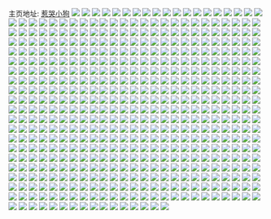 主页地址: [惹哭小狗](https://weibo.com/u/1765394812) 
![](https://wx4.sinaimg.cn/mw2000/6939c97cly1h9pojm6chdj21kp16i4lb.jpg) 
![](https://wx4.sinaimg.cn/mw2000/6939c97cly1h9pojlsbp5j22801o0qv5.jpg) 
![](https://wx4.sinaimg.cn/mw2000/6939c97cly1h9pojnxausj220z2pbkjm.jpg) 
![](https://wx4.sinaimg.cn/mw2000/6939c97cly1h9nv47kwgpj228e1hk4qp.jpg) 
![](https://wx4.sinaimg.cn/mw2000/6939c97cly1h9nv48u8qwj22dc35s7wj.jpg) 
![](https://wx4.sinaimg.cn/mw2000/6939c97cly1h9ncskf5d5j20go09e0ui.jpg) 
![](https://wx4.sinaimg.cn/mw2000/6939c97cly1h9n61cmwaaj20zn0kaq6p.jpg) 
![](https://wx4.sinaimg.cn/mw2000/6939c97cly1h9n61cd460j20zn15uwmi.jpg) 
![](https://wx4.sinaimg.cn/mw2000/6939c97cly1h9kifhl18xj229s312hdv.jpg) 
![](https://wx4.sinaimg.cn/mw2000/6939c97cly1h9kijxf1t7j22c0340e86.jpg) 
![](https://wx4.sinaimg.cn/mw2000/6939c97cly1h9kifgcfgaj21t22ernpe.jpg) 
![](https://wx4.sinaimg.cn/mw2000/6939c97cly1h9kifmoci5j22ah31zb2a.jpg) 
![](https://wx4.sinaimg.cn/mw2000/6939c97cly1h9kii2cx5bj22c03404qt.jpg) 
![](https://wx4.sinaimg.cn/mw2000/6939c97cly1h9kiib9j55j22c03404qs.jpg) 
![](https://wx4.sinaimg.cn/mw2000/6939c97cly1h9kifp2992j22dc35skjm.jpg) 
![](https://wx4.sinaimg.cn/mw2000/6939c97cly1h9kifkqopvj226o2wwu0y.jpg) 
![](https://wx4.sinaimg.cn/mw2000/6939c97cly1h9kifqe777j22dc35sx6r.jpg) 
![](https://wx4.sinaimg.cn/mw2000/6939c97cly1h9kift0w6tj22bw33wnpe.jpg) 
![](https://wx4.sinaimg.cn/mw2000/6939c97cly1h9kiffcllgj22dc35sqv6.jpg) 
![](https://wx4.sinaimg.cn/mw2000/6939c97cly1h9kifjfkuzj229930dx6r.jpg) 
![](https://wx4.sinaimg.cn/mw2000/6939c97cly1h9kii6eu7zj22c0340qv7.jpg) 
![](https://wx4.sinaimg.cn/mw2000/6939c97cly1h9kifi8wiyj21xz2lbkjl.jpg) 
![](https://wx4.sinaimg.cn/mw2000/6939c97cly1h9kifrwotjj22bg33ax6r.jpg) 
![](https://wx4.sinaimg.cn/mw2000/6939c97cly1h9kifo5plbj22c03407wi.jpg) 
![](https://wx4.sinaimg.cn/mw2000/6939c97cly1h9kii7g9tej22aw2awu0y.jpg) 
![](https://wx4.sinaimg.cn/mw2000/6939c97cly1h9kihz49rpj22362s8u0z.jpg) 
![](https://wx4.sinaimg.cn/mw2000/6939c97cly1h9juq4yvu3j20zn13946y.jpg) 
![](https://wx4.sinaimg.cn/mw2000/6939c97cly1h9jnvucqgij20zn17tn5a.jpg) 
![](https://wx4.sinaimg.cn/mw2000/6939c97cly1h9fbxzshd6j22222qrqv6.jpg) 
![](https://wx4.sinaimg.cn/mw2000/6939c97cly1h9fbxkfh0oj21r92e3kjl.jpg) 
![](https://wx4.sinaimg.cn/mw2000/6939c97cly1h9fbxojk9aj21xo2kwu0z.jpg) 
![](https://wx4.sinaimg.cn/mw2000/6939c97cly1h9fbxmh75kj223u2t4qv6.jpg) 
![](https://wx4.sinaimg.cn/mw2000/6939c97cly1h9fbxw3snhj22772xlx6q.jpg) 
![](https://wx4.sinaimg.cn/mw2000/6939c97cly1h9fbxqkby7j229n30v4qs.jpg) 
![](https://wx4.sinaimg.cn/mw2000/6939c97cly1h9fbxthhbtj225o2vk7wk.jpg) 
![](https://wx4.sinaimg.cn/mw2000/6939c97cly1h9fbxux922j2292303e83.jpg) 
![](https://wx4.sinaimg.cn/mw2000/6939c97cly1h9fbxxy2wrj229c30fu0z.jpg) 
![](https://wx4.sinaimg.cn/mw2000/6939c97cly1h9kfk2hwz3j20zo256b2a.jpg) 
![](https://wx4.sinaimg.cn/mw2000/6939c97cly1h9kfk3luf9j20zo256e81.jpg) 
![](https://wx4.sinaimg.cn/mw2000/6939c97cly1h9kfk56wwij20zo2561ky.jpg) 
![](https://wx4.sinaimg.cn/mw2000/6939c97cly1h9kfk5ohczj20zo256aw4.jpg) 
![](https://wx4.sinaimg.cn/mw2000/6939c97cly1h9kfk6xyusj20zo2567ry.jpg) 
![](https://wx4.sinaimg.cn/mw2000/6939c97cly1h9kfk6be3gj20zo2561hf.jpg) 
![](https://wx4.sinaimg.cn/mw2000/6939c97cly1h9kfk7r9ekj20zo2564k4.jpg) 
![](https://wx4.sinaimg.cn/mw2000/6939c97cly1h9kfk954u6j20zo2564l6.jpg) 
![](https://wx4.sinaimg.cn/mw2000/6939c97cly1h9kfkgfx2ij20zo256tsw.jpg) 
![](https://wx4.sinaimg.cn/mw2000/6939c97cly1h9kfkagsgaj20zo256hdt.jpg) 
![](https://wx4.sinaimg.cn/mw2000/6939c97cly1h9kfk106wpj20zo256npd.jpg) 
![](https://wx4.sinaimg.cn/mw2000/6939c97cly1h9kfkc66emj20zo256kjl.jpg) 
![](https://wx4.sinaimg.cn/mw2000/6939c97cly1h9cbj7vvgsj21ht1zrhdt.jpg) 
![](https://wx4.sinaimg.cn/mw2000/6939c97cly1h9cbj6lldgj20ze0qkq92.jpg) 
![](https://wx4.sinaimg.cn/mw2000/6939c97cly1h9cbj6y024j21a00yik5d.jpg) 
![](https://wx4.sinaimg.cn/mw2000/6939c97cly1h9cbjapu5bj20zo2564qp.jpg) 
![](https://wx4.sinaimg.cn/mw2000/6939c97cly1h9bf94w6dhj20zo256e81.jpg) 
![](https://wx4.sinaimg.cn/mw2000/6939c97cly1h9b9sv3b07j20zn0v2agd.jpg) 
![](https://wx4.sinaimg.cn/mw2000/6939c97cly1h99f7tcgqsj20rp13k0yr.jpg) 
![](https://wx4.sinaimg.cn/mw2000/6939c97cly1h99dhxnpssj222q343npd.jpg) 
![](https://wx4.sinaimg.cn/mw2000/6939c97cly1h99di002szj221i32cnpd.jpg) 
![](https://wx4.sinaimg.cn/mw2000/6939c97cly1h99dhys6r8j222v34bqv5.jpg) 
![](https://wx4.sinaimg.cn/mw2000/6939c97cly1h99dhv9ztjj223q35lu0x.jpg) 
![](https://wx4.sinaimg.cn/mw2000/6939c97cly1h99dhpg8ktj222w34cqv5.jpg) 
![](https://wx4.sinaimg.cn/mw2000/6939c97cly1h99di5pv4pj223q35lnpe.jpg) 
![](https://wx4.sinaimg.cn/mw2000/6939c97cly1h99dhqwpv0j223834uqv5.jpg) 
![](https://wx4.sinaimg.cn/mw2000/6939c97cly1h99dib5uwrj223834ue82.jpg) 
![](https://wx4.sinaimg.cn/mw2000/6939c97cly1h99di1621dj220t318qv5.jpg) 
![](https://wx4.sinaimg.cn/mw2000/6939c97cly1h97j4egdkbj20zo2564qq.jpg) 
![](https://wx4.sinaimg.cn/mw2000/6939c97cly1h960gw9phsj221c2ps4qr.jpg) 
![](https://wx4.sinaimg.cn/mw2000/6939c97cly1h95kda0xt9j21400u011m.jpg) 
![](https://wx4.sinaimg.cn/mw2000/6939c97cly1h8xykprc7nj22c02c0u0x.jpg) 
![](https://wx4.sinaimg.cn/mw2000/6939c97cgy1h8xbnkmg1hj218a0x74cr.jpg) 
![](https://wx4.sinaimg.cn/mw2000/6939c97cgy1h8xbnja8xvj219r0ydaou.jpg) 
![](https://wx4.sinaimg.cn/mw2000/6939c97cgy1h8xbni5pahj22c0340x6r.jpg) 
![](https://wx4.sinaimg.cn/mw2000/6939c97cgy1h8xbmze4scj232g2au4qs.jpg) 
![](https://wx4.sinaimg.cn/mw2000/6939c97cly1h8xbuf2nqtj21mw26iu0x.jpg) 
![](https://wx4.sinaimg.cn/mw2000/6939c97cgy1h8xbnspvyuj22xj1ncu0x.jpg) 
![](https://wx4.sinaimg.cn/mw2000/6939c97cgy1h8xbnbrow1j22842ythdw.jpg) 
![](https://wx4.sinaimg.cn/mw2000/6939c97cgy1h8xbn4nlxpj22t923ynpf.jpg) 
![](https://wx4.sinaimg.cn/mw2000/6939c97cly1h8xc4hho9mj20zn11kq9m.jpg) 
![](https://wx4.sinaimg.cn/mw2000/6939c97cly1h8wfaka0zij20zn0mz40f.jpg) 
![](https://wx4.sinaimg.cn/mw2000/6939c97cgy1h8u46oo5auj20zn1fpgtm.jpg) 
![](https://wx4.sinaimg.cn/mw2000/6939c97cgy1h8u46ps1v9j20zn1pb149.jpg) 
![](https://wx4.sinaimg.cn/mw2000/6939c97cgy1h8u46nqt8ej20zn1mh49c.jpg) 
![](https://wx4.sinaimg.cn/mw2000/6939c97cly1h8rm0794pjj20v80pm444.jpg) 
![](https://wx4.sinaimg.cn/mw2000/6939c97cly1h8qu8s73mxj22a831ob2c.jpg) 
![](https://wx4.sinaimg.cn/mw2000/6939c97cly1h8qu8jbzorj216n1kw4qp.jpg) 
![](https://wx4.sinaimg.cn/mw2000/6939c97cly1h8qu8i1tjyj228b2z2u0z.jpg) 
![](https://wx4.sinaimg.cn/mw2000/6939c97cly1h8qu8k60lsj215j1jd1kx.jpg) 
![](https://wx4.sinaimg.cn/mw2000/6939c97cly1h8qu8ndzoyj229h30nx6q.jpg) 
![](https://wx4.sinaimg.cn/mw2000/6939c97cly1h8qu8ld7nqj216o1kwu0x.jpg) 
![](https://wx4.sinaimg.cn/mw2000/6939c97cly1h8qu8pe3ojj223y2tau0z.jpg) 
![](https://wx4.sinaimg.cn/mw2000/6939c97cly1h8qu8woq1sj21381ga7wh.jpg) 
![](https://wx4.sinaimg.cn/mw2000/6939c97cly1h8qu8vg546j22362s9u0y.jpg) 
![](https://wx4.sinaimg.cn/mw2000/6939c97cly1h8qqgkuxr0j22560zo1kx.jpg) 
![](https://wx4.sinaimg.cn/mw2000/6939c97cly1h8o0by0r41j20zo256qui.jpg) 
![](https://wx4.sinaimg.cn/mw2000/6939c97cly1h8mcohntuuj20qs0k3wj8.jpg) 
![](https://wx4.sinaimg.cn/mw2000/6939c97cly1h8mcosel1fj22031i27wh.jpg) 
![](https://wx4.sinaimg.cn/mw2000/6939c97cly1h8md9tsb1dj225n25n7wh.jpg) 
![](https://wx4.sinaimg.cn/mw2000/6939c97cly1h8mcolxonyj22801o01ky.jpg) 
![](https://wx4.sinaimg.cn/mw2000/6939c97cly1h8mcvpuqnfj222z2rz4qr.jpg) 
![](https://wx4.sinaimg.cn/mw2000/6939c97cly1h8mcq08ampj20zn0t47c3.jpg) 
![](https://wx4.sinaimg.cn/mw2000/6939c97cly1h8lxg5m9dmj20zn0jm78o.jpg) 
![](https://wx4.sinaimg.cn/mw2000/6939c97cly1h8k2i63ug9j22c0340e84.jpg) 
![](https://wx4.sinaimg.cn/mw2000/6939c97cly1h8hm8h467yj2297309x6r.jpg) 
![](https://wx4.sinaimg.cn/mw2000/6939c97cly1h8hm8i7v8tj20e80iy79a.jpg) 
![](https://wx4.sinaimg.cn/mw2000/6939c97cly1h8e6o4l9mfj20u30u3dlv.jpg) 
![](https://wx4.sinaimg.cn/mw2000/6939c97cly1h8c0f4d8ftj22801o04qq.jpg) 
![](https://wx4.sinaimg.cn/mw2000/6939c97cly1h8c0f2dvygj227m27mhdt.jpg) 
![](https://wx4.sinaimg.cn/mw2000/6939c97cly1h8c0f5x58tj22c02c0npe.jpg) 
![](https://wx4.sinaimg.cn/mw2000/6939c97cly1h8c0f7crm9j221m2q6npf.jpg) 
![](https://wx4.sinaimg.cn/mw2000/6939c97cly1h89ed7jg4bj22bk33gnpf.jpg) 
![](https://wx4.sinaimg.cn/mw2000/6939c97cly1h89ecxp6x7j23332bb7wj.jpg) 
![](https://wx4.sinaimg.cn/mw2000/6939c97cly1h89ecubo3wj21yw2mlqv5.jpg) 
![](https://wx4.sinaimg.cn/mw2000/6939c97cly1h89ecvt700j22b732xkjn.jpg) 
![](https://wx4.sinaimg.cn/mw2000/6939c97cly1h89ed4303tj22a631l1l1.jpg) 
![](https://wx4.sinaimg.cn/mw2000/6939c97cly1h89eczn5qlj22ah31zhdu.jpg) 
![](https://wx4.sinaimg.cn/mw2000/6939c97cly1h89edaau5ej22bt33r1ky.jpg) 
![](https://wx4.sinaimg.cn/mw2000/6939c97cly1h89ed5daanj22a531jb29.jpg) 
![](https://wx4.sinaimg.cn/mw2000/6939c97cly1h89ed1nk0rj22ao32bnpe.jpg) 
![](https://wx4.sinaimg.cn/mw2000/6939c97cly1h89edfbq19j232a2ap4qs.jpg) 
![](https://wx4.sinaimg.cn/mw2000/6939c97cly1h89edd99nkj227x2ylu0x.jpg) 
![](https://wx4.sinaimg.cn/mw2000/6939c97cly1h89ed91a46j229m30ukjm.jpg) 
![](https://wx4.sinaimg.cn/mw2000/6939c97cly1h895pvi5dbj20yi22otnc.jpg) 
![](https://wx4.sinaimg.cn/mw2000/6939c97cly1h88azqs3ghj20zn14kwq7.jpg) 
![](https://wx4.sinaimg.cn/mw2000/6939c97cly1h86p71x7mqj22zr28t4qr.jpg) 
![](https://wx4.sinaimg.cn/mw2000/6939c97cly1h86p79qro6j22bt33q4qr.jpg) 
![](https://wx4.sinaimg.cn/mw2000/6939c97cly1h86p81ca3aj22kg1xf7wi.jpg) 
![](https://wx4.sinaimg.cn/mw2000/6939c97cly1h86p7te7yij233s2buu0x.jpg) 
![](https://wx4.sinaimg.cn/mw2000/6939c97cly1h86p7pwimjj230c299u0y.jpg) 
![](https://wx4.sinaimg.cn/mw2000/6939c97cly1h86p6uozjfj233z2bzu0x.jpg) 
![](https://wx4.sinaimg.cn/mw2000/6939c97cly1h86p7l7blgj22642w6kjm.jpg) 
![](https://wx4.sinaimg.cn/mw2000/6939c97cly1h86p7xhslqj22x926xqv6.jpg) 
![](https://wx4.sinaimg.cn/mw2000/6939c97cly1h86p7fnew8j22bj33ehdu.jpg) 
![](https://wx4.sinaimg.cn/mw2000/6939c97cly1h860sb89wdj20zo256hdt.jpg) 
![](https://wx4.sinaimg.cn/mw2000/6939c97cly1h84tr51hc6j20zo256x6p.jpg) 
![](https://wx4.sinaimg.cn/mw2000/6939c97cly1h82qs262yxj20zn116ajf.jpg) 
![](https://wx4.sinaimg.cn/mw2000/6939c97cly1h7zuwrt1rvj20qm0zhwuu.jpg) 
![](https://wx4.sinaimg.cn/mw2000/6939c97cly1h7y17tqjt5j222e33m4pl.jpg) 
![](https://wx4.sinaimg.cn/mw2000/6939c97cly1h7y17ww6u0j22801o01ky.jpg) 
![](https://wx4.sinaimg.cn/mw2000/6939c97cly1h7xu4llqe9j20go0metbm.jpg) 
![](https://wx4.sinaimg.cn/mw2000/6939c97cly1h7wr6ng0doj221a21a4qq.jpg) 
![](https://wx4.sinaimg.cn/mw2000/6939c97cly1h7vrt7rr5sj21i6208e81.jpg) 
![](https://wx4.sinaimg.cn/mw2000/6939c97cly1h7upmox6j1j22c03401ky.jpg) 
![](https://wx4.sinaimg.cn/mw2000/6939c97cly1h7upms4oh9j22bc334npe.jpg) 
![](https://wx4.sinaimg.cn/mw2000/6939c97cly1h7upmg6rvrj22c0340u0x.jpg) 
![](https://wx4.sinaimg.cn/mw2000/6939c97cly1h7upmmsvvpj22c03401ky.jpg) 
![](https://wx4.sinaimg.cn/mw2000/6939c97cly1h7upmjis0lj22c0340npe.jpg) 
![](https://wx4.sinaimg.cn/mw2000/6939c97cly1h7pxtimlmcj22911osb29.jpg) 
![](https://wx4.sinaimg.cn/mw2000/6939c97cly1h7pxsa8vkqj226t2x44qq.jpg) 
![](https://wx4.sinaimg.cn/mw2000/6939c97cly1h7pxtt9o9dj22262qw4qr.jpg) 
![](https://wx4.sinaimg.cn/mw2000/6939c97cly1h7pxs6h4i2j226l2wskjm.jpg) 
![](https://wx4.sinaimg.cn/mw2000/6939c97cly1h7pxs8d0y7j22bo33kkjn.jpg) 
![](https://wx4.sinaimg.cn/mw2000/6939c97cly1h7pxsbi2kmj22742xhqv6.jpg) 
![](https://wx4.sinaimg.cn/mw2000/6939c97cly1h7pxsd9i6hj228c2z41l0.jpg) 
![](https://wx4.sinaimg.cn/mw2000/6939c97cly1h7pxs50h93j22842ytqv6.jpg) 
![](https://wx4.sinaimg.cn/mw2000/6939c97cly1h7pxtjqlimj22b51qdhdt.jpg) 
![](https://wx4.sinaimg.cn/mw2000/6939c97cly1h7pxtnylskj232k2axkjm.jpg) 
![](https://wx4.sinaimg.cn/mw2000/6939c97cly1h7pxtmmh2ij22an1pzkjl.jpg) 
![](https://wx4.sinaimg.cn/mw2000/6939c97cly1h7pxtlfc8rj22yv285hdv.jpg) 
![](https://wx4.sinaimg.cn/mw2000/6939c97cly1h7pxtr2l0bj22yu281qv7.jpg) 
![](https://wx4.sinaimg.cn/mw2000/6939c97cly1h7pske92lfj20up0giq69.jpg) 
![](https://wx4.sinaimg.cn/mw2000/6939c97cly1h7pryswtd8j22b22b2u0x.jpg) 
![](https://wx4.sinaimg.cn/mw2000/6939c97cly1h7ps1emcyuj229r29re82.jpg) 
![](https://wx4.sinaimg.cn/mw2000/6939c97cly1h7pryq3z70j225o25o1ky.jpg) 
![](https://wx4.sinaimg.cn/mw2000/6939c97cly1h7ps1ajs0zj225c25cnpd.jpg) 
![](https://wx4.sinaimg.cn/mw2000/6939c97cly1h7oo71tdvrj225j2veqv6.jpg) 
![](https://wx4.sinaimg.cn/mw2000/6939c97cly1h7oo62q1n6j22dc35skjn.jpg) 
![](https://wx4.sinaimg.cn/mw2000/6939c97cly1h7oo6vkuuuj22622w6hdu.jpg) 
![](https://wx4.sinaimg.cn/mw2000/6939c97cly1h7oo6h8kl3j22dc35s7wj.jpg) 
![](https://wx4.sinaimg.cn/mw2000/6939c97cly1h7oo5kyx0vj220w2p7npe.jpg) 
![](https://wx4.sinaimg.cn/mw2000/6939c97cly1h7oo6ybq33j22dc35sb2b.jpg) 
![](https://wx4.sinaimg.cn/mw2000/6939c97cly1h7oo6zrqatj220j2op7wi.jpg) 
![](https://wx4.sinaimg.cn/mw2000/6939c97cly1h7oo5w9e1kj22801o0u0x.jpg) 
![](https://wx4.sinaimg.cn/mw2000/6939c97cly1h7oo6qkteuj227o2y87wj.jpg) 
![](https://wx4.sinaimg.cn/mw2000/6939c97cly1h7mlm2ikpcj225h1lihdu.jpg) 
![](https://wx4.sinaimg.cn/mw2000/6939c97cly1h7mlm5jm44j222r1k27wi.jpg) 
![](https://wx4.sinaimg.cn/mw2000/6939c97cly1h7ldvzp6x2j21zj2zce82.jpg) 
![](https://wx4.sinaimg.cn/mw2000/6939c97cly1h7ldvrmfcvj221m32fb2a.jpg) 
![](https://wx4.sinaimg.cn/mw2000/6939c97cly1h7ldvvfvghj221s32onpe.jpg) 
![](https://wx4.sinaimg.cn/mw2000/6939c97cly1h7ldvpn8vuj221231lx6q.jpg) 
![](https://wx4.sinaimg.cn/mw2000/6939c97cly1h7ldvtfun4j21zo2zj4qr.jpg) 
![](https://wx4.sinaimg.cn/mw2000/6939c97cly1h7ldvxxmy8j22203314qs.jpg) 
![](https://wx4.sinaimg.cn/mw2000/6939c97cly1h7g64p209dj20zn1p1wgh.jpg) 
![](https://wx4.sinaimg.cn/mw2000/6939c97cly1h7egznn2xbj22bc334b29.jpg) 
![](https://wx4.sinaimg.cn/mw2000/6939c97cly1h7egyzpts9j22bg33ahdw.jpg) 
![](https://wx4.sinaimg.cn/mw2000/6939c97cly1h7egzr37mgj22bd336hdt.jpg) 
![](https://wx4.sinaimg.cn/mw2000/6939c97cly1h7egzl5ku9j22c0340npd.jpg) 
![](https://wx4.sinaimg.cn/mw2000/6939c97cly1h7egyvu05nj22c03407wm.jpg) 
![](https://wx4.sinaimg.cn/mw2000/6939c97cly1h7egz8r9qyj225s2vpx6r.jpg) 
![](https://wx4.sinaimg.cn/mw2000/6939c97cly1h7egz6ecdbj22af31whdw.jpg) 
![](https://wx4.sinaimg.cn/mw2000/6939c97cly1h7egzerfv4j22bc334x6t.jpg) 
![](https://wx4.sinaimg.cn/mw2000/6939c97cly1h7egzul5lnj22a031du0x.jpg) 
![](https://wx4.sinaimg.cn/mw2000/6939c97cly1h7aypu629gj2298298e81.jpg) 
![](https://wx4.sinaimg.cn/mw2000/6939c97cly1h7ayptet6kj22bz2bzb2b.jpg) 
![](https://wx4.sinaimg.cn/mw2000/6939c97cly1h7aypuzc8xj220z20zqv5.jpg) 
![](https://wx4.sinaimg.cn/mw2000/6939c97cly1h7aypvraidj228q28qkjl.jpg) 
![](https://wx4.sinaimg.cn/mw2000/6939c97cly1h77deadzt3j225j2veqv6.jpg) 
![](https://wx4.sinaimg.cn/mw2000/6939c97cly1h74zk10lxqj20zn1fkmz8.jpg) 
![](https://wx4.sinaimg.cn/mw2000/6939c97cly1h72rm0f8cmj22ae2ae7wh.jpg) 
![](https://wx4.sinaimg.cn/mw2000/6939c97cly1h72rlyoo2fj228h28hhdt.jpg) 
![](https://wx4.sinaimg.cn/mw2000/6939c97cly1h72rlzddf7j22c02c0b29.jpg) 
![](https://wx4.sinaimg.cn/mw2000/6939c97cly1h72rlxare1j229i29inpd.jpg) 
![](https://wx4.sinaimg.cn/mw2000/6939c97cly1h72rluvo5bj22aw2awwir.jpg) 
![](https://wx4.sinaimg.cn/mw2000/6939c97cly1h72rlwehu9j22aw2awgsm.jpg) 
![](https://wx4.sinaimg.cn/mw2000/6939c97cly1h71ix16in0j20ze0qj75i.jpg) 
![](https://wx4.sinaimg.cn/mw2000/6939c97cly1h71iygy79mj20qb0kbgse.jpg) 
![](https://wx4.sinaimg.cn/mw2000/6939c97cly1h6z3ah403bj20zm1nbmz8.jpg) 
![](https://wx4.sinaimg.cn/mw2000/6939c97cly1h6z3aetdsdj20u0140dn8.jpg) 
![](https://wx4.sinaimg.cn/mw2000/6939c97cly1h6xlrb7q8lj20zm0nrn2e.jpg) 
![](https://wx4.sinaimg.cn/mw2000/6939c97cly1h6xzyl06tcj224c2tskjm.jpg) 
![](https://wx4.sinaimg.cn/mw2000/6939c97cly1h6xzyp9o9ij21xj2kpkjm.jpg) 
![](https://wx4.sinaimg.cn/mw2000/6939c97cly1h6xzyvx2xtj22o8205npe.jpg) 
![](https://wx4.sinaimg.cn/mw2000/6939c97cly1h6xzyt024sj22y127j4i4.jpg) 
![](https://wx4.sinaimg.cn/mw2000/6939c97cly1h6wuc64l4hj20zo256qpu.jpg) 
![](https://wx4.sinaimg.cn/mw2000/6939c97cly1h6vqzln9ohj225b2v31ky.jpg) 
![](https://wx4.sinaimg.cn/mw2000/6939c97cly1h6vnqil3qhj22dc35sqtu.jpg) 
![](https://wx4.sinaimg.cn/mw2000/6939c97cly1h6vqzh37gmj21ss2edb24.jpg) 
![](https://wx4.sinaimg.cn/mw2000/6939c97cly1h6vqzj3cxsj227p2y9kjm.jpg) 
![](https://wx4.sinaimg.cn/mw2000/6939c97cly1h6v76wo51yj23402c0e82.jpg) 
![](https://wx4.sinaimg.cn/mw2000/6939c97cly1h6v76xop6ej22sc2397c0.jpg) 
![](https://wx4.sinaimg.cn/mw2000/6939c97cly1h6v76utcjzj23402c0kjn.jpg) 
![](https://wx4.sinaimg.cn/mw2000/6939c97cly1h6v76ywqqfj232u2b5tlj.jpg) 
![](https://wx4.sinaimg.cn/mw2000/6939c97cly1h6v770q5qzj22bo33knpd.jpg) 
![](https://wx4.sinaimg.cn/mw2000/6939c97cly1h6v7wp9xk5j23402c0b2a.jpg) 
![](https://wx4.sinaimg.cn/mw2000/6939c97cly1h6ul3sfmbwj229c30g1kz.jpg) 
![](https://wx4.sinaimg.cn/mw2000/6939c97cly1h6samehkd5j21ts1tshdt.jpg) 
![](https://wx4.sinaimg.cn/mw2000/6939c97cly1h6sambwa0ij22bn33kkjn.jpg) 
![](https://wx4.sinaimg.cn/mw2000/6939c97cly1h6sbjhjqo9j21401o0wid.jpg) 
![](https://wx4.sinaimg.cn/mw2000/6939c97cly1h6sbjfx5eij22b632w4qr.jpg) 
![](https://wx4.sinaimg.cn/mw2000/6939c97cly1h6sbjk2r9aj20u80k5wk5.jpg) 
![](https://wx4.sinaimg.cn/mw2000/6939c97cly1h6sbjdbsaij22312s1npe.jpg) 
![](https://wx4.sinaimg.cn/mw2000/6939c97cly1h6sbjgujmqj21401o0dk1.jpg) 
![](https://wx4.sinaimg.cn/mw2000/6939c97cly1h6sbk7lwxtj22c0340hdt.jpg) 
![](https://wx4.sinaimg.cn/mw2000/6939c97cly1h6sbmnj6yij22y027hhdv.jpg) 
![](https://wx4.sinaimg.cn/mw2000/6939c97cly1h6sbjnquxfj22c0340x6q.jpg) 
![](https://wx4.sinaimg.cn/mw2000/6939c97cly1h6sbjlx708j22112pckjm.jpg) 
![](https://wx4.sinaimg.cn/mw2000/6939c97cly1h6samiasp5j22b132qgyz.jpg) 
![](https://wx4.sinaimg.cn/mw2000/6939c97cly1h6sbjjeca6j22bx33wqv8.jpg) 
![](https://wx4.sinaimg.cn/mw2000/6939c97cly1h6r0vlpu4rj20r70hg40w.jpg) 
![](https://wx4.sinaimg.cn/mw2000/6939c97cly1h6nqbrbuxij216o2dc7cb.jpg) 
![](https://wx4.sinaimg.cn/mw2000/6939c97cly1h6nqbzwe1sj216o2dcu0x.jpg) 
![](https://wx4.sinaimg.cn/mw2000/6939c97cly1h6nqcb86sej21fp0yhn4d.jpg) 
![](https://wx4.sinaimg.cn/mw2000/6939c97cly1h6nqc77qqqj216o2dc498.jpg) 
![](https://wx4.sinaimg.cn/mw2000/6939c97cly1h6nqc58c51j20zn10zwh1.jpg) 
![](https://wx4.sinaimg.cn/mw2000/6939c97cly1h6nqbjgeh3j216o2dckjl.jpg) 
![](https://wx4.sinaimg.cn/mw2000/6939c97cly1h6nqc8z6b9j21d11d11kx.jpg) 
![](https://wx4.sinaimg.cn/mw2000/6939c97cly1h6nqbhdaeij216o2dcqv5.jpg) 
![](https://wx4.sinaimg.cn/mw2000/6939c97cly1h6nqbon6sbj216o2dc137.jpg) 
![](https://wx4.sinaimg.cn/mw2000/6939c97cly1h6nqc3fkgzj216o2dchdt.jpg) 
![](https://wx4.sinaimg.cn/mw2000/6939c97cly1h6nqbuidrqj216o2dce81.jpg) 
![](https://wx4.sinaimg.cn/mw2000/6939c97cly1h6n87ks9jwj21760wd4af.jpg) 
![](https://wx4.sinaimg.cn/mw2000/6939c97cly1h6n87k7aplj218g0xcam8.jpg) 
![](https://wx4.sinaimg.cn/mw2000/6939c97cly1h6n89deg62j21ge1xvkjl.jpg) 
![](https://wx4.sinaimg.cn/mw2000/6939c97cly1h6mm1omyb4j22by2byu0y.jpg) 
![](https://wx4.sinaimg.cn/mw2000/6939c97cly1h6mkwwslzkj22jx1wxgxp.jpg) 
![](https://wx4.sinaimg.cn/mw2000/6939c97cly1h6mkwsoqtlj2297322kjl.jpg) 
![](https://wx4.sinaimg.cn/mw2000/6939c97cly1h6l01k6a0jj20lt0emjs3.jpg) 
![](https://wx4.sinaimg.cn/mw2000/6939c97cly1h6l0q2yka5j20zo1bk0yc.jpg) 
![](https://wx4.sinaimg.cn/mw2000/6939c97cly1h6jqcpdbr6j22aa31pau0.jpg) 
![](https://wx4.sinaimg.cn/mw2000/6939c97cly1h6jqc2iaxnj225r2vo4qr.jpg) 
![](https://wx4.sinaimg.cn/mw2000/6939c97cly1h6jqc5hi9fj22am326tk9.jpg) 
![](https://wx4.sinaimg.cn/mw2000/6939c97cly1h6jqcikdtuj229d30he5n.jpg) 
![](https://wx4.sinaimg.cn/mw2000/6939c97cly1h6jqcwu889j224o24owr2.jpg) 
![](https://wx4.sinaimg.cn/mw2000/6939c97cly1h6jqbjs1hnj229m31ax6q.jpg) 
![](https://wx4.sinaimg.cn/mw2000/6939c97cly1h6jqc9okxnj22bm33hnpe.jpg) 
![](https://wx4.sinaimg.cn/mw2000/6939c97cly1h6jqakfst7j226j2wp4kq.jpg) 
![](https://wx4.sinaimg.cn/mw2000/6939c97cly1h6jqankknlj229830be82.jpg) 
![](https://wx4.sinaimg.cn/mw2000/6939c97cly1h6jqate4q4j22aw32j7l5.jpg) 
![](https://wx4.sinaimg.cn/mw2000/6939c97cly1h6jqd0zhwnj22a931oass.jpg) 
![](https://wx4.sinaimg.cn/mw2000/6939c97cly1h6j9d98gv1j22801o0u0y.jpg) 
![](https://wx4.sinaimg.cn/mw2000/6939c97cly1h6j9d5njy5j22801o04qp.jpg) 
![](https://wx4.sinaimg.cn/mw2000/6939c97cly1h6huwmthifj20zm0hh3ys.jpg) 
![](https://wx4.sinaimg.cn/mw2000/6939c97cly1h6huwr9asoj228u2zsb29.jpg) 
![](https://wx4.sinaimg.cn/mw2000/6939c97cly1h6huwso5pvj21ea23fb29.jpg) 
![](https://wx4.sinaimg.cn/mw2000/6939c97cly1h6hc0erdw8j223j2spnpd.jpg) 
![](https://wx4.sinaimg.cn/mw2000/6939c97cly1h6hc0r36wzj22bi33cno8.jpg) 
![](https://wx4.sinaimg.cn/mw2000/6939c97cly1h6hc0tz9uwj227j2y2gwg.jpg) 
![](https://wx4.sinaimg.cn/mw2000/6939c97cly1h6hc14v5fkj22682v3tne.jpg) 
![](https://wx4.sinaimg.cn/mw2000/6939c97cly1h6gugpw8ekj20zm0rvtb5.jpg) 
![](https://wx4.sinaimg.cn/mw2000/6939c97cly1h6fof82xmtj20zm1ltwgi.jpg) 
![](https://wx4.sinaimg.cn/mw2000/6939c97cly1h6fof8wuh9j20zn1l076e.jpg) 
![](https://wx4.sinaimg.cn/mw2000/6939c97cly1h6fof9ggauj20zm1p8gnx.jpg) 
![](https://wx4.sinaimg.cn/mw2000/6939c97cly1h6fof9vkjpj20zm1nbgnx.jpg) 
![](https://wx4.sinaimg.cn/mw2000/6939c97cly1h6fofa78t6j20zm1im139.jpg) 
![](https://wx4.sinaimg.cn/mw2000/6939c97cly1h6fofb7jruj20zm1h8gwi.jpg) 
![](https://wx4.sinaimg.cn/mw2000/6939c97cly1h6fofbmpysj20zm1gitj0.jpg) 
![](https://wx4.sinaimg.cn/mw2000/6939c97cly1h6fofsdgzwj20zn1poq55.jpg) 
![](https://wx4.sinaimg.cn/mw2000/6939c97cly1h6fof7o0mlj20zl1kugnh.jpg) 
![](https://wx4.sinaimg.cn/mw2000/6939c97cly1h6fog7t3drj20zo256u0x.jpg) 
![](https://wx4.sinaimg.cn/mw2000/6939c97cly1h6eezy6ygoj20x01zeane.jpg) 
![](https://wx4.sinaimg.cn/mw2000/6939c97cly1h6dcpnpyx8j20xy1h8q6l.jpg) 
![](https://wx4.sinaimg.cn/mw2000/6939c97cly1h6bsx5ig5gj22bj33e1ky.jpg) 
![](https://wx4.sinaimg.cn/mw2000/6939c97cly1h6bsx22d4wj231929yu0x.jpg) 
![](https://wx4.sinaimg.cn/mw2000/6939c97cly1h6bswytga2j22b02b0u0x.jpg) 
![](https://wx4.sinaimg.cn/mw2000/6939c97cly1h6b0nqm53uj230429nwmy.jpg) 
![](https://wx4.sinaimg.cn/mw2000/6939c97cly1h6b0okrokmj20pf0m1q5q.jpg) 
![](https://wx4.sinaimg.cn/mw2000/6939c97cly1h69uqv5vxyj21i12921kx.jpg) 
![](https://wx4.sinaimg.cn/mw2000/6939c97cly1h679sw0pgpj20zm0fagnx.jpg) 
![](https://wx4.sinaimg.cn/mw2000/6939c97cly1h679swi1yfj20zm0jgq3l.jpg) 
![](https://wx4.sinaimg.cn/mw2000/6939c97cly1h670jspsklj20zm09wjsc.jpg) 
![](https://wx4.sinaimg.cn/mw2000/6939c97cly1h662b7pk7nj20zm0tz0tv.jpg) 
![](https://wx4.sinaimg.cn/mw2000/6939c97cly1h647vrjf9yj225s1mc4qp.jpg) 
![](https://wx4.sinaimg.cn/mw2000/6939c97cly1h647v6racmj21l5247ag5.jpg) 
![](https://wx4.sinaimg.cn/mw2000/6939c97cly1h647v9fs4lj222d1js1kq.jpg) 
![](https://wx4.sinaimg.cn/mw2000/6939c97cly1h647vmrma6j225s1mc7wh.jpg) 
![](https://wx4.sinaimg.cn/mw2000/6939c97cly1h61wmu6ddrj216o2dcqv5.jpg) 
![](https://wx4.sinaimg.cn/mw2000/6939c97cly1h61wmrudlmj22172pie82.jpg) 
![](https://wx4.sinaimg.cn/mw2000/6939c97cly1h61wmnme7tj229g30mu0y.jpg) 
![](https://wx4.sinaimg.cn/mw2000/6939c97cly1h61wv7gq7ej22ag31oe82.jpg) 
![](https://wx4.sinaimg.cn/mw2000/6939c97cly1h61wmtd5bvj224h2ufqv5.jpg) 
![](https://wx4.sinaimg.cn/mw2000/6939c97cly1h61wvaovi3j22ab31rkjo.jpg) 
![](https://wx4.sinaimg.cn/mw2000/6939c97cly1h61wmltgs9j22c03404qr.jpg) 
![](https://wx4.sinaimg.cn/mw2000/6939c97cly1h61wmjh310j229k30rhdu.jpg) 
![](https://wx4.sinaimg.cn/mw2000/6939c97cly1h61wmicvrbj216o2dc1kx.jpg) 
![](https://wx4.sinaimg.cn/mw2000/6939c97cly1h61wmpfqvdj22762xku0y.jpg) 
![](https://wx4.sinaimg.cn/mw2000/6939c97cly1h61wvk2lwij22zm28qe83.jpg) 
![](https://wx4.sinaimg.cn/mw2000/6939c97cly1h61wmqjdqsj22ai320arg.jpg) 
![](https://wx4.sinaimg.cn/mw2000/6939c97cly1h61wvcku8gj229a30fx6q.jpg) 
![](https://wx4.sinaimg.cn/mw2000/6939c97cly1h603gsljmtj228e2z7npd.jpg) 
![](https://wx4.sinaimg.cn/mw2000/6939c97cly1h603gqlcevj21gr1ycqc1.jpg) 
![](https://wx4.sinaimg.cn/mw2000/6939c97cly1h603guwnmoj22222224qp.jpg) 
![](https://wx4.sinaimg.cn/mw2000/6939c97cly1h603gr6sb6j20zm0zen2x.jpg) 
![](https://wx4.sinaimg.cn/mw2000/6939c97cly1h5yzq44p3hj226t26tnpd.jpg) 
![](https://wx4.sinaimg.cn/mw2000/6939c97cly1h5ybm5v90oj20xy1ocgux.jpg) 
![](https://wx4.sinaimg.cn/mw2000/6939c97cly1h5ybm58fdsj20yv1ywadp.jpg) 
![](https://wx4.sinaimg.cn/mw2000/6939c97cly1h5ybm67l93j20yx1q4k58.jpg) 
![](https://wx4.sinaimg.cn/mw2000/6939c97cly1h5ybm6qtmoj20ys1gmaku.jpg) 
![](https://wx4.sinaimg.cn/mw2000/6939c97cly1h5ybm767awj20y71otwhs.jpg) 
![](https://wx4.sinaimg.cn/mw2000/6939c97cly1h5xp7061wzj20zm11bq4q.jpg) 
![](https://wx4.sinaimg.cn/mw2000/6939c97cly1h5vlm9p19mj20zm0aodhn.jpg) 
![](https://wx4.sinaimg.cn/mw2000/6939c97cly1h5uut9saxnj23402c0x6r.jpg) 
![](https://wx4.sinaimg.cn/mw2000/6939c97cly1h5urdir3tmj229q30y4qq.jpg) 
![](https://wx4.sinaimg.cn/mw2000/6939c97cly1h5uutc2xjej22yo280x6q.jpg) 
![](https://wx4.sinaimg.cn/mw2000/6939c97cly1h5uut6iovrj221y2qmkjl.jpg) 
![](https://wx4.sinaimg.cn/mw2000/6939c97cly1h5uutco0jkj20qj0zdtes.jpg) 
![](https://wx4.sinaimg.cn/mw2000/6939c97cly1h5uutdg0z2j21yk2m3ki4.jpg) 
![](https://wx4.sinaimg.cn/mw2000/6939c97cly1h5urddizr0j231g2a3u0y.jpg) 
![](https://wx4.sinaimg.cn/mw2000/6939c97cly1h5urdm9n5ej224z2unhdt.jpg) 
![](https://wx4.sinaimg.cn/mw2000/6939c97cly1h5uutetkbtj22ws26lb2b.jpg) 
![](https://wx4.sinaimg.cn/mw2000/6939c97cly1h5uutg45a2j22yk27x1ky.jpg) 
![](https://wx4.sinaimg.cn/mw2000/6939c97cly1h5uutj9t1sj229u314b2a.jpg) 
![](https://wx4.sinaimg.cn/mw2000/6939c97cly1h5uuti2cxkj230e29akjl.jpg) 
![](https://wx4.sinaimg.cn/mw2000/6939c97cly1h5tn40bt27j231i2a7npe.jpg) 
![](https://wx4.sinaimg.cn/mw2000/6939c97cly1h5tn417ovdj22v325b7wi.jpg) 
![](https://wx4.sinaimg.cn/mw2000/6939c97cly1h5tn4309w8j23322ba1kz.jpg) 
![](https://wx4.sinaimg.cn/mw2000/6939c97cly1h5tn4450apj22bd2bdu0x.jpg) 
![](https://wx4.sinaimg.cn/mw2000/6939c97cly1h5tn3z9smwj229s3124qr.jpg) 
![](https://wx4.sinaimg.cn/mw2000/6939c97cly1h5tn465rhvj22yi27vx6p.jpg) 
![](https://wx4.sinaimg.cn/mw2000/6939c97cly1h5tn6a5l03j21u61u6e81.jpg) 
![](https://wx4.sinaimg.cn/mw2000/6939c97cly1h5tn1i14yrj22a62a6x6p.jpg) 
![](https://wx4.sinaimg.cn/mw2000/6939c97cly1h5tn58n69tj2225225e81.jpg) 
![](https://wx4.sinaimg.cn/mw2000/6939c97cly1h5vxo9i47fj231229t4qq.jpg) 
![](https://wx4.sinaimg.cn/mw2000/6939c97cly1h5quzmosh9j20ip0jsq5u.jpg) 
![](https://wx4.sinaimg.cn/mw2000/6939c97cgy1h5ppgugz7hj216o2dce81.jpg) 
![](https://wx4.sinaimg.cn/mw2000/6939c97cgy1h5ppgqx46dj22dc35se83.jpg) 
![](https://wx4.sinaimg.cn/mw2000/6939c97cgy1h5pph9bnc2j22dc35s4eq.jpg) 
![](https://wx4.sinaimg.cn/mw2000/6939c97cgy1h5pph3ttetj22dc35s1j9.jpg) 
![](https://wx4.sinaimg.cn/mw2000/6939c97cgy1h5pphs57yrj22z4289b2b.jpg) 
![](https://wx4.sinaimg.cn/mw2000/6939c97cgy1h5pph0rigwj22dc35s4ke.jpg) 
![](https://wx4.sinaimg.cn/mw2000/6939c97cgy1h5ppgxhaifj22dc35s7oa.jpg) 
![](https://wx4.sinaimg.cn/mw2000/6939c97cgy1h5pph6petwj22dc35sh01.jpg) 
![](https://wx4.sinaimg.cn/mw2000/6939c97cgy1h5ppgsqx2dj216o2dcqv5.jpg) 
![](https://wx4.sinaimg.cn/mw2000/6939c97cgy1h5pphcra25j21is2114ax.jpg) 
![](https://wx4.sinaimg.cn/mw2000/6939c97cgy1h5pphvkdwfj22zv28qhdu.jpg) 
![](https://wx4.sinaimg.cn/mw2000/6939c97cgy1h5ppi2gajpj232d2ar4qr.jpg) 
![](https://wx4.sinaimg.cn/mw2000/6939c97cly1h5lozl8rjxj22801o0u0x.jpg) 
![](https://wx4.sinaimg.cn/mw2000/6939c97cly1h5lozn7sqjj22aw2awb29.jpg) 
![](https://wx4.sinaimg.cn/mw2000/6939c97cly1h5lozmlfhvj22801o0qv5.jpg) 
![](https://wx4.sinaimg.cn/mw2000/6939c97cly1h5lp250aygj230x29o4qq.jpg) 
![](https://wx4.sinaimg.cn/mw2000/6939c97cly1h5lozp6vahj22801o04qq.jpg) 
![](https://wx4.sinaimg.cn/mw2000/6939c97cly1h5lozj64qfj20zo1bkk2p.jpg) 
![](https://wx4.sinaimg.cn/mw2000/6939c97cly1h5lljn984oj231829xqv6.jpg) 
![](https://wx4.sinaimg.cn/mw2000/6939c97cly1h5lljof67pj229g29g7wj.jpg) 
![](https://wx4.sinaimg.cn/mw2000/6939c97cly1h5l5ixy26yj226k26kx6p.jpg) 
![](https://wx4.sinaimg.cn/mw2000/6939c97cgy1h5irti087dj224d24d7wi.jpg) 
![](https://wx4.sinaimg.cn/mw2000/6939c97cgy1h5irtshlspj22bu2bux6p.jpg) 
![](https://wx4.sinaimg.cn/mw2000/6939c97cly1h5hjsrfetkj231n2a8b2a.jpg) 
![](https://wx4.sinaimg.cn/mw2000/6939c97cly1h5hjsp2x3oj22a32a3qv5.jpg) 
![](https://wx4.sinaimg.cn/mw2000/6939c97cly1h5hjso85iaj230l29gqv6.jpg) 
![](https://wx4.sinaimg.cn/mw2000/6939c97cly1h5hjsqmy77j22bl33hqv6.jpg) 
![](https://wx4.sinaimg.cn/mw2000/6939c97cly1h5frjw8s0bj20zm0opn0a.jpg) 
![](https://wx4.sinaimg.cn/mw2000/6939c97cly1h5frjwqzccj20zm0rrn3b.jpg) 
![](https://wx4.sinaimg.cn/mw2000/6939c97cly1h5frjy2kdzj20zm1gntrn.jpg) 
![](https://wx4.sinaimg.cn/mw2000/6939c97cly1h5frjyjv5fj20zm0tsq7v.jpg) 
![](https://wx4.sinaimg.cn/mw2000/6939c97cly1h5dmwco4afj20yg0qx0vj.jpg) 
![](https://wx4.sinaimg.cn/mw2000/6939c97cly1h5dl4typbsj20zm0v444l.jpg) 
![](https://wx4.sinaimg.cn/mw2000/6939c97cly1h5dhbzz848j21uo0u0jz6.jpg) 
![](https://wx4.sinaimg.cn/mw2000/6939c97cly1h5cfemoactj22801o0e82.jpg) 
![](https://wx4.sinaimg.cn/mw2000/6939c97cly1h5bv0a8ig1j22ad31tu10.jpg) 
![](https://wx4.sinaimg.cn/mw2000/6939c97cly1h5bv0zu1kdj229u314e83.jpg) 
![](https://wx4.sinaimg.cn/mw2000/6939c97cly1h5bv1681a5j22bc3344qs.jpg) 
![](https://wx4.sinaimg.cn/mw2000/6939c97cly1h5bv0g41m4j229u315hdv.jpg) 
![](https://wx4.sinaimg.cn/mw2000/6939c97cly1h5bv04gafqj228c2z4kjm.jpg) 
![](https://wx4.sinaimg.cn/mw2000/6939c97cly1h5bv0qxjgdj22042o6u0z.jpg) 
![](https://wx4.sinaimg.cn/mw2000/6939c97cly1h5bv06yx98j22442tib2b.jpg) 
![](https://wx4.sinaimg.cn/mw2000/6939c97cly1h5bv0d1lzuj22av32iqv7.jpg) 
![](https://wx4.sinaimg.cn/mw2000/6939c97cly1h5bv1cg3h1j22b132qu0y.jpg) 
![](https://wx4.sinaimg.cn/mw2000/6939c97cly1h5bv0ohigxj225u2vs4qr.jpg) 
![](https://wx4.sinaimg.cn/mw2000/6939c97cly1h5bv0j63iyj229h30nkjn.jpg) 
![](https://wx4.sinaimg.cn/mw2000/6939c97cly1h5bv0tw87wj227g2xvx6q.jpg) 
![](https://wx4.sinaimg.cn/mw2000/6939c97cly1h5bv19nmnrj22bz340b2c.jpg) 
![](https://wx4.sinaimg.cn/mw2000/6939c97cly1h5bv0y00akj22ae31v7wj.jpg) 
![](https://wx4.sinaimg.cn/mw2000/6939c97cly1h5bv140qlrj22bc334e83.jpg) 
![](https://wx4.sinaimg.cn/mw2000/6939c97cly1h5bv0w7pivj22au32g1l0.jpg) 
![](https://wx4.sinaimg.cn/mw2000/6939c97cly1h5bv11nh0uj22c03407wj.jpg) 
![](https://wx4.sinaimg.cn/mw2000/6939c97cly1h5bv0mcrmoj22an327qv7.jpg) 
![](https://wx4.sinaimg.cn/mw2000/6939c97cly1h59iy1m718j20u11cu7eb.jpg) 
![](https://wx4.sinaimg.cn/mw2000/6939c97cly1h58can1j6hj20u00gvaej.jpg) 
![](https://wx4.sinaimg.cn/mw2000/6939c97cly1h58calmxjyj20u00gvtbr.jpg) 
![](https://wx4.sinaimg.cn/mw2000/6939c97cly1h58caomghsj20u00gvn5v.jpg) 
![](https://wx4.sinaimg.cn/mw2000/6939c97cly1h58capgy52j20u00gvmzz.jpg) 
![](https://wx4.sinaimg.cn/mw2000/6939c97cgy1h57fyyasv7j229u3147wk.jpg) 
![](https://wx4.sinaimg.cn/mw2000/6939c97cly1h57kl4ngo3j22712xd4qq.jpg) 
![](https://wx4.sinaimg.cn/mw2000/6939c97cgy1h57fz39qqlj227k2y3x6p.jpg) 
![](https://wx4.sinaimg.cn/mw2000/6939c97cly1h57kl03sfgj229u314qv6.jpg) 
![](https://wx4.sinaimg.cn/mw2000/6939c97cly1h57klz2x29j227a2xqe82.jpg) 
![](https://wx4.sinaimg.cn/mw2000/6939c97cgy1h57buubp13j22af31w7wi.jpg) 
![](https://wx4.sinaimg.cn/mw2000/6939c97cgy1h57fz0vk3xj225r2vou0x.jpg) 
![](https://wx4.sinaimg.cn/mw2000/6939c97cly1h57km6pmqjj224l2u4e82.jpg) 
![](https://wx4.sinaimg.cn/mw2000/6939c97cgy1h57fz7q0d1j228t2zrnpf.jpg) 
![](https://wx4.sinaimg.cn/mw2000/6939c97cly1h56jyguc5sj22801o0npd.jpg) 
![](https://wx4.sinaimg.cn/mw2000/6939c97cly1h55eqclva2j22ym280kjm.jpg) 
![](https://wx4.sinaimg.cn/mw2000/6939c97cly1h55epmw25aj23062951ky.jpg) 
![](https://wx4.sinaimg.cn/mw2000/6939c97cly1h55eqkur5qj22933047wi.jpg) 
![](https://wx4.sinaimg.cn/mw2000/6939c97cly1h55eqi9syxj2301290qv6.jpg) 
![](https://wx4.sinaimg.cn/mw2000/6939c97cly1h55eqf34jyj22al324qv6.jpg) 
![](https://wx4.sinaimg.cn/mw2000/6939c97cly1h55eqgz789j231h2a3e81.jpg) 
![](https://wx4.sinaimg.cn/mw2000/6939c97cly1h55eqfvoxfj228p2zlx6p.jpg) 
![](https://wx4.sinaimg.cn/mw2000/6939c97cly1h55eqdt14xj233k2bo4qq.jpg) 
![](https://wx4.sinaimg.cn/mw2000/6939c97cly1h55eqjfm3wj2301290qv6.jpg) 
![](https://wx4.sinaimg.cn/mw2000/6939c97cly1h548v2ajrxj231729whdt.jpg) 
![](https://wx4.sinaimg.cn/mw2000/6939c97cly1h548v3xbfrj232e2asnpe.jpg) 
![](https://wx4.sinaimg.cn/mw2000/6939c97cly1h548v0plbxj23032927wh.jpg) 
![](https://wx4.sinaimg.cn/mw2000/6939c97cly1h548v1f92aj22zu28wnp7.jpg) 
![](https://wx4.sinaimg.cn/mw2000/6939c97cgy1h51qpvdtr6j20u0140n5t.jpg) 
![](https://wx4.sinaimg.cn/mw2000/6939c97cgy1h51qpp5onkj20u00u00xf.jpg) 
![](https://wx4.sinaimg.cn/mw2000/6939c97cgy1h51qraxovvj20u01407cb.jpg) 
![](https://wx4.sinaimg.cn/mw2000/6939c97cgy1h51qpr14inj20u00u0dlj.jpg) 
![](https://wx4.sinaimg.cn/mw2000/6939c97cgy1h51qs6m9tjj20u0140dsg.jpg) 
![](https://wx4.sinaimg.cn/mw2000/6939c97cly1h51wnkfjsyj20u00u079m.jpg) 
![](https://wx4.sinaimg.cn/mw2000/6939c97cgy1h51qqb5hwdj20u0141ahv.jpg) 
![](https://wx4.sinaimg.cn/mw2000/6939c97cly1h51wn803esj20u0140k09.jpg) 
![](https://wx4.sinaimg.cn/mw2000/6939c97cgy1h51qqhzgztj20u0140jzr.jpg) 
![](https://wx4.sinaimg.cn/mw2000/6939c97cgy1h51qplrxufj20u00u0jyj.jpg) 
![](https://wx4.sinaimg.cn/mw2000/6939c97cgy1h51qpbtfiaj20u0140tia.jpg) 
![](https://wx4.sinaimg.cn/mw2000/6939c97cly1h51wn9blgcj20u00u0wn6.jpg) 
![](https://wx4.sinaimg.cn/mw2000/6939c97cgy1h51qp8gbejj20u0140n7g.jpg) 
![](https://wx4.sinaimg.cn/mw2000/6939c97cly1h51wn8p39vj20u0140tla.jpg) 
![](https://wx4.sinaimg.cn/mw2000/6939c97cgy1h51qqfcq4tj20u0140akp.jpg) 
![](https://wx4.sinaimg.cn/mw2000/6939c97cgy1h51qql6qh5j20u0142n9x.jpg) 
![](https://wx4.sinaimg.cn/mw2000/6939c97cly1h51wn9tca7j20u01o0tlf.jpg) 
![](https://wx4.sinaimg.cn/mw2000/6939c97cgy1h51qq85sfuj20u0140tgc.jpg) 
![](https://wx4.sinaimg.cn/mw2000/6939c97cly1h51hijdwvuj20zm1k6188.jpg) 
![](https://wx4.sinaimg.cn/mw2000/6939c97cgy1h4zfpqavp3j20zm11z49p.jpg) 
![](https://wx4.sinaimg.cn/mw2000/6939c97cly1h4y34cspc5j21kw1kwqm9.jpg) 
![](https://wx4.sinaimg.cn/mw2000/6939c97cly1h4xzzd44t1j20zm0o7tgq.jpg) 
![](https://wx4.sinaimg.cn/mw2000/6939c97cly1h4xf61p6l9j226u26uu0y.jpg) 
![](https://wx4.sinaimg.cn/mw2000/6939c97cly1h4v14dazw2j21vm2i5x6p.jpg) 
![](https://wx4.sinaimg.cn/mw2000/6939c97cly1h4l7mgmn81j22dc35snpe.jpg) 
![](https://wx4.sinaimg.cn/mw2000/6939c97cly1h4l7nyv43uj22dc35sqv6.jpg) 
![](https://wx4.sinaimg.cn/mw2000/6939c97cly1h4l7n21hyej20t00jc44h.jpg) 
![](https://wx4.sinaimg.cn/mw2000/6939c97cly1h4v15ce6ogj22801o0b2a.jpg) 
![](https://wx4.sinaimg.cn/mw2000/6939c97cly1h4l7o0ek9fj20r80i6q7e.jpg) 
![](https://wx4.sinaimg.cn/mw2000/6939c97cly1h4v14jky6wj22dc35sx6q.jpg) 
![](https://wx4.sinaimg.cn/mw2000/6939c97cly1h4l7njpi7mj22dc35se83.jpg) 
![](https://wx4.sinaimg.cn/mw2000/6939c97cly1h4v14gvmr2j22bf338kjm.jpg) 
![](https://wx4.sinaimg.cn/mw2000/6939c97cly1h4v15ff9xmj22801o0x6p.jpg) 
![](https://wx4.sinaimg.cn/mw2000/6939c97cly1h4v14fagvjj22yg27tkjm.jpg) 
![](https://wx4.sinaimg.cn/mw2000/6939c97cly1h4v1i4lz9lj20zo1bk4cp.jpg) 
![](https://wx4.sinaimg.cn/mw2000/6939c97cly1h4v1i05q29j216q1ky7tw.jpg) 
![](https://wx4.sinaimg.cn/mw2000/6939c97cly1h4v1i1z3jcj21741li1kx.jpg) 
![](https://wx4.sinaimg.cn/mw2000/6939c97cly1h4v1i3c30tj216v1l64nx.jpg) 
![](https://wx4.sinaimg.cn/mw2000/6939c97cly1h4v1i3zitdj20wl186wsv.jpg) 
![](https://wx4.sinaimg.cn/mw2000/6939c97cly1h4v160ba6oj20r70i5adv.jpg) 
![](https://wx4.sinaimg.cn/mw2000/6939c97cly1h4s7dpcgzgj20zm0tmgtj.jpg) 
![](https://wx4.sinaimg.cn/mw2000/6939c97cly1h4qy9qkitcj20zm0z0q90.jpg) 
![](https://wx4.sinaimg.cn/mw2000/6939c97cly1h4qim8o83jj226l26nnpd.jpg) 
![](https://wx4.sinaimg.cn/mw2000/6939c97cly1h4qimcren8j229y29ynpd.jpg) 
![](https://wx4.sinaimg.cn/mw2000/6939c97cly1h4mgy8ltfxj20zk0zktdf.jpg) 
![](https://wx4.sinaimg.cn/mw2000/6939c97cly1h4j019z7h5j20go0yhq79.jpg) 
![](https://wx4.sinaimg.cn/mw2000/6939c97cly1h4j01ag396j20go045mxu.jpg) 
![](https://wx4.sinaimg.cn/mw2000/6939c97cly1h4l47nk7vbj20go0fntbe.jpg) 
![](https://wx4.sinaimg.cn/mw2000/6939c97cly1h4i4z1kw74j22dc35s7wi.jpg) 
![](https://wx4.sinaimg.cn/mw2000/6939c97cly1h4i4yv6h16j22c02c0e82.jpg) 
![](https://wx4.sinaimg.cn/mw2000/6939c97cly1h4i4z2o80mj221k1j41hq.jpg) 
![](https://wx4.sinaimg.cn/mw2000/6939c97cly1h4i4yytfkzj22c02c0kjm.jpg) 
![](https://wx4.sinaimg.cn/mw2000/6939c97cly1h4i4yxs6juj22bi2biqv6.jpg) 
![](https://wx4.sinaimg.cn/mw2000/6939c97cly1h4i4z0incvj22c02c0qv6.jpg) 
![](https://wx4.sinaimg.cn/mw2000/6939c97cly1h4i4z28pykj21ja21q4qp.jpg) 
![](https://wx4.sinaimg.cn/mw2000/6939c97cly1h4i4ywd1lmj22bi2bi1ky.jpg) 
![](https://wx4.sinaimg.cn/mw2000/6939c97cly1h4i4yzijghj21l72494qp.jpg) 
![](https://wx4.sinaimg.cn/mw2000/6939c97cly1h4kkuads4cj229y3194qq.jpg) 
![](https://wx4.sinaimg.cn/mw2000/6939c97cly1h4dv7r4vogj20zm1e5qh1.jpg) 
![](https://wx4.sinaimg.cn/mw2000/6939c97cly1h4dv7xdoh3j20zn1n0npd.jpg) 
![](https://wx4.sinaimg.cn/mw2000/6939c97cly1h4dvcomo1ej20zm0mmwjx.jpg) 
![](https://wx4.sinaimg.cn/mw2000/6939c97cly1h4dfr0ycnwj20ij0i5dhb.jpg) 
![](https://wx4.sinaimg.cn/mw2000/6939c97cly1h4c91d22ocj20zn1pi7j9.jpg) 
![](https://wx4.sinaimg.cn/mw2000/6939c97cly1h4c91f8lx1j20zn1pr4f9.jpg) 
![](https://wx4.sinaimg.cn/mw2000/6939c97cly1h4c91hi6t8j20zm1e3an0.jpg) 
![](https://wx4.sinaimg.cn/mw2000/6939c97cly1h4aae825c4j22zp28sx6q.jpg) 
![](https://wx4.sinaimg.cn/mw2000/6939c97cly1h4aae6ijtjj22so23ie82.jpg) 
![](https://wx4.sinaimg.cn/mw2000/6939c97cly1h4aae5blqvj22b032pu0y.jpg) 
![](https://wx4.sinaimg.cn/mw2000/6939c97cly1h4aaebxcn4j22wq26je82.jpg) 
![](https://wx4.sinaimg.cn/mw2000/6939c97cly1h4aae4461cj232a2apb2a.jpg) 
![](https://wx4.sinaimg.cn/mw2000/6939c97cly1h4aaeafbx2j22ru22ghdu.jpg) 
![](https://wx4.sinaimg.cn/mw2000/6939c97cly1h4aae2sofxj228j2zdkjm.jpg) 
![](https://wx4.sinaimg.cn/mw2000/6939c97cly1h4aae9gpytj22vu25vhdu.jpg) 
![](https://wx4.sinaimg.cn/mw2000/6939c97cly1h4aaed3cnvj230d29ax6q.jpg) 
![](https://wx4.sinaimg.cn/mw2000/6939c97cgy1h46cl6a1lrj22b02ba7wj.jpg) 
![](https://wx4.sinaimg.cn/mw2000/6939c97cly1h43790ebs2j22sc239u0y.jpg) 
![](https://wx4.sinaimg.cn/mw2000/6939c97cly1h4376lscxsj22yg27unpf.jpg) 
